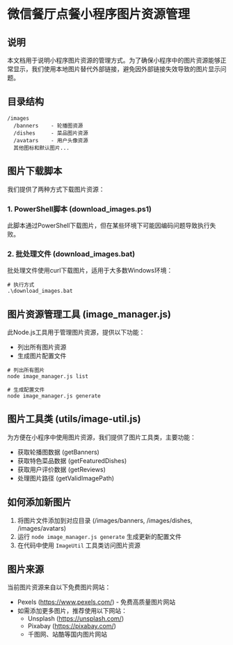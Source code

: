 # 微信餐厅点餐小程序图片资源管理

## 说明

本文档用于说明小程序图片资源的管理方式。为了确保小程序中的图片资源能够正常显示，我们使用本地图片替代外部链接，避免因外部链接失效导致的图片显示问题。

## 目录结构

```
/images
  /banners    - 轮播图资源
  /dishes     - 菜品图片资源
  /avatars    - 用户头像资源
  其他图标和默认图片...
```

## 图片下载脚本

我们提供了两种方式下载图片资源：

### 1. PowerShell脚本 (download_images.ps1)

此脚本通过PowerShell下载图片，但在某些环境下可能因编码问题导致执行失败。

### 2. 批处理文件 (download_images.bat)

批处理文件使用curl下载图片，适用于大多数Windows环境：

```
# 执行方式
.\download_images.bat
```

## 图片资源管理工具 (image_manager.js)

此Node.js工具用于管理图片资源，提供以下功能：

- 列出所有图片资源
- 生成图片配置文件

```
# 列出所有图片
node image_manager.js list

# 生成配置文件
node image_manager.js generate
```

## 图片工具类 (utils/image-util.js)

为方便在小程序中使用图片资源，我们提供了图片工具类，主要功能：

- 获取轮播图数据 (getBanners)
- 获取特色菜品数据 (getFeaturedDishes)
- 获取用户评价数据 (getReviews)
- 处理图片路径 (getValidImagePath)

## 如何添加新图片

1. 将图片文件添加到对应目录 (/images/banners, /images/dishes, /images/avatars)
2. 运行 `node image_manager.js generate` 生成更新的配置文件
3. 在代码中使用 `ImageUtil` 工具类访问图片资源

## 图片来源

当前图片资源来自以下免费图片网站：

- Pexels (https://www.pexels.com/) - 免费高质量图片网站
- 如需添加更多图片，推荐使用以下网站：
  - Unsplash (https://unsplash.com/)
  - Pixabay (https://pixabay.com/)
  - 千图网、站酷等国内图片网站 